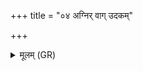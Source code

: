 +++
title = "०४ अग्निर् वाग् उदकम्"

+++
<details><summary>मूलम् (GR)</summary>

अग्निर् वाग् उदकं चक्षुर्  
मनो वातो वशी वशा ।  
तन्वं को अस्यास् तं वेद  
ययोदक्रामद् एकया ॥
</details>